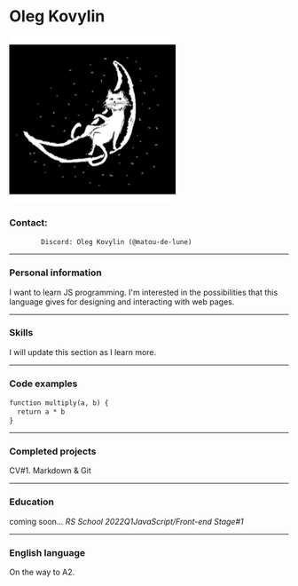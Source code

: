# **Oleg Kovylin**


![me](me.svg "Me")

### Contact:
          	Discord: Oleg Kovylin (@matou-de-lune)
***

### Personal information
I want to learn JS programming. I'm interested in the possibilities that this language gives for designing and interacting with web pages.
***

### Skills
I will update this section as I learn more.
***

### Code examples
```
function multiply(a, b) {
  return a * b
}
```
***

### Completed projects
CV#1. Markdown & Git
***

### Education
coming soon... _RS School 2022Q1JavaScript/Front-end Stage#1_
***

### English language
On the way to A2.
